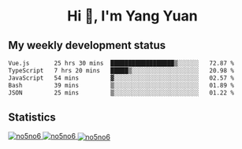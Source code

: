 <h1 align="center">Hi 👋, I'm Yang Yuan</h1>


## My weekly development status
<!--START_SECTION:waka-->

```txt
Vue.js       25 hrs 30 mins  ██████████████████▒░░░░░░   72.87 %
TypeScript   7 hrs 20 mins   █████▒░░░░░░░░░░░░░░░░░░░   20.98 %
JavaScript   54 mins         ▓░░░░░░░░░░░░░░░░░░░░░░░░   02.57 %
Bash         39 mins         ▒░░░░░░░░░░░░░░░░░░░░░░░░   01.89 %
JSON         25 mins         ▒░░░░░░░░░░░░░░░░░░░░░░░░   01.22 %
```

<!--END_SECTION:waka-->

## Statistics
<a href="https://github.com/anuraghazra/github-readme-stats">
  <img src="https://github-readme-stats.vercel.app/api/top-langs/?username=no5no6&theme=dracula" alt="no5no6">
</a>
<a href="https://github.com/anuraghazra/github-readme-stats">
  <img src="https://github-readme-stats.vercel.app/api?username=no5no6&show_icons=true&theme=dracula&line_height=40" alt="no5no6">
</a>
<a href="https://github.com/anuraghazra/github-readme-stats">
  <img align="center" src="https://github-readme-streak-stats.herokuapp.com/?user=no5no6&theme=dracula" alt="no5no6" />
</a>